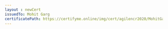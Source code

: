 ```yaml
--- 
layout : newCert 
issuedTo: Mohit Garg 
certificatePath: https://certifyme.online/img/cert/agilencr2020/MohitGarg_23bfa.png
--- 
```

